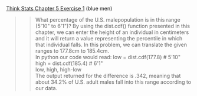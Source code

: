 [Think Stats Chapter 5 Exercise 1](http://greenteapress.com/thinkstats2/html/thinkstats2006.html#toc50) (blue men)

>> What percentage of the U.S. malepopulation is in this range (5'10" to 6'1")?
>> By using the dist.cdf() function presented in this chapter, we can enter the height of an individual in centimeters and it will return a value representing the percentile in which that individual falls. In this problem, we can translate the given ranges to 177.8cm to 185.4cm.  
>>In python our code would read: low = dist.cdf(177.8)    # 5'10"    
                                 high = dist.cdf(185.4)   # 6'1"  
                                 low, high, high-low        
The output returned for the difference is .342, meaning that about 34.2% of U.S. adult males fall into this range according to our data.
